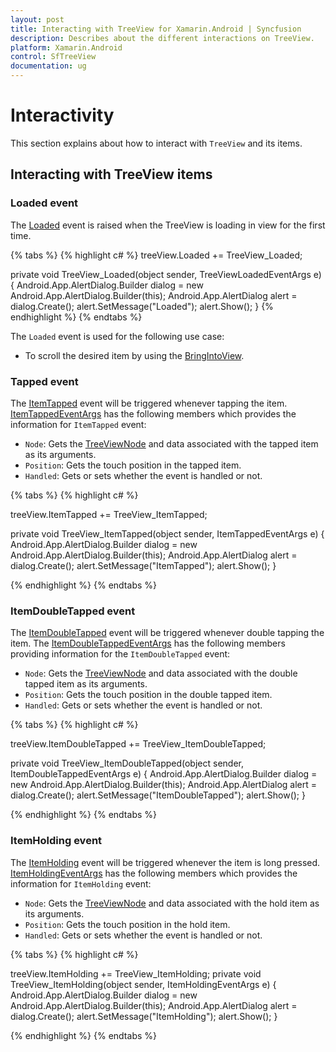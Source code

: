 ```yaml
---
layout: post
title: Interacting with TreeView for Xamarin.Android | Syncfusion
description: Describes about the different interactions on TreeView.
platform: Xamarin.Android
control: SfTreeView
documentation: ug
---
```


# Interactivity

 This section explains about how to interact with `TreeView` and its items.

## Interacting with TreeView items

### Loaded event

The [Loaded](https://help.syncfusion.com/cr/xamarin-android/Syncfusion.Android.TreeView.SfTreeView.html) event is raised when the TreeView is loading in view for the first time.

{% tabs %}
{% highlight c# %}
treeView.Loaded += TreeView_Loaded;

private void TreeView_Loaded(object sender, TreeViewLoadedEventArgs e)
{
    Android.App.AlertDialog.Builder dialog = new Android.App.AlertDialog.Builder(this);
    Android.App.AlertDialog alert = dialog.Create();
    alert.SetMessage("Loaded");
    alert.Show();
}
{% endhighlight %}
{% endtabs %}
 
The `Loaded` event is used for the following use case:

* To scroll the desired item by using the [BringIntoView](https://help.syncfusion.com/cr/xamarin-android/Syncfusion.Android.TreeView.SfTreeView.html).

### Tapped event

The [ItemTapped](https://help.syncfusion.com/cr/xamarin-android/Syncfusion.Android.TreeView.SfTreeView.html) event will be triggered whenever tapping the item.  [ItemTappedEventArgs](https://help.syncfusion.com/cr/xamarin-android/Syncfusion.Android.TreeView.ItemTappedEventArgs.html) has the following members which provides the information for `ItemTapped` event:

 * `Node`: Gets the [TreeViewNode](https://help.syncfusion.com/cr/xamarin-android/Syncfusion.TreeView.Engine.TreeViewNode.html) and data associated with the tapped item as its arguments.
 * `Position`: Gets the touch position in the tapped item.
 * `Handled`: Gets or sets whether the event is handled or not.

{% tabs %}
{% highlight c# %}

treeView.ItemTapped += TreeView_ItemTapped;

private void TreeView_ItemTapped(object sender, ItemTappedEventArgs e)
{
    Android.App.AlertDialog.Builder dialog = new Android.App.AlertDialog.Builder(this);
    Android.App.AlertDialog alert = dialog.Create();
    alert.SetMessage("ItemTapped");
    alert.Show();
}

{% endhighlight %}
{% endtabs %}

### ItemDoubleTapped event

The [ItemDoubleTapped](https://help.syncfusion.com/cr/xamarin-android/Syncfusion.Android.TreeView.SfTreeView.html) event will be triggered whenever double tapping the item. The [ItemDoubleTappedEventArgs](https://help.syncfusion.com/cr/xamarin-android/Syncfusion.Android.TreeView.ItemDoubleTappedEventArgs.html) has the following members providing information for the `ItemDoubleTapped` event:

 * `Node`: Gets the [TreeViewNode](https://help.syncfusion.com/cr/xamarin-android/Syncfusion.TreeView.Engine.TreeViewNode.html) and data associated with the double tapped item as its arguments.
 * `Position`: Gets the touch position in the double tapped item.
 * `Handled`: Gets or sets whether the event is handled or not.

{% tabs %}
{% highlight c# %}

treeView.ItemDoubleTapped += TreeView_ItemDoubleTapped;

private void TreeView_ItemDoubleTapped(object sender, ItemDoubleTappedEventArgs e)
{
    Android.App.AlertDialog.Builder dialog = new Android.App.AlertDialog.Builder(this);
    Android.App.AlertDialog alert = dialog.Create();
    alert.SetMessage("ItemDoubleTapped");
    alert.Show();
}

{% endhighlight %}
{% endtabs %}

### ItemHolding event

The [ItemHolding](https://help.syncfusion.com/cr/xamarin-android/Syncfusion.Android.TreeView.SfTreeView.html) event will be triggered whenever the item is long pressed.
 [ItemHoldingEventArgs](https://help.syncfusion.com/cr/xamarin-android/Syncfusion.Android.TreeView.ItemHoldingEventArgs.html) has the following members which provides the information for `ItemHolding` event:

 * `Node`: Gets the [TreeViewNode](https://help.syncfusion.com/cr/xamarin-android/Syncfusion.TreeView.Engine.TreeViewNode.html) and data associated with the hold item as its arguments.
 * `Position`: Gets the touch position in the hold item.
 * `Handled`: Gets or sets whether the event is handled or not.

{% tabs %}
{% highlight c# %}

treeView.ItemHolding += TreeView_ItemHolding;
private void TreeView_ItemHolding(object sender, ItemHoldingEventArgs e)
{
    Android.App.AlertDialog.Builder dialog = new Android.App.AlertDialog.Builder(this);
    Android.App.AlertDialog alert = dialog.Create();
    alert.SetMessage("ItemHolding");
    alert.Show();
}

{% endhighlight %}
{% endtabs %}
